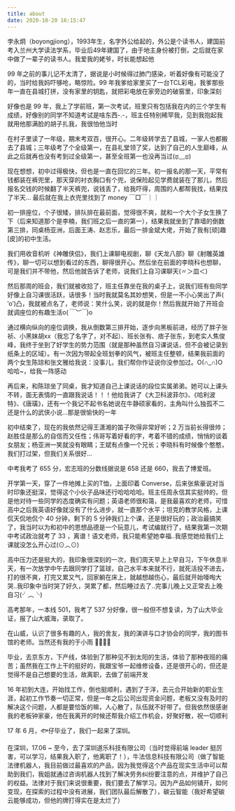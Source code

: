 ```yaml
---
title: about
date: 2020-10-20 16:15:47
---
```


孛永炯（boyongjiong），1993年生，名字外公给起的，外公是个读书人，建国前考入兰州大学读法学系，毕业后49年建国了，由于地主身份被打倒，之后就在家中做了一辈子的读书人。我爱我的姥爷，时长能想起他

99 年之前的事儿记不太清了，据说是小时候得过肺门感染，听着好像有可能没了的，当时给我妈吓够呛，略惊险。99 年我爹给家里买了一台TCL彩电，我爹那些年一直在县城打拼，没有家里的钥匙，就把彩电放在家旁边的破窑里，印象深刻

好像也是 99 年，我上了学前班，第一次考试，班里只有包括我在内的三个学生有成绩，好像别的同学不知道考试是啥东西-.-，班主任特别稀罕我，见到我抱起我就用他那满脸的胡子扎我，我很怕他当时

在村子里读了一年级，期末考双百，很开心。二年级转学去了县城，一家人也都搬去了县城；三年级考了个全级第一，在县礼堂领了奖，达到了自己的人生巅峰，从此之后就再也没有考到过全级第一，甚至全班第一也没再当过(ಥ﹏ಥ)

现在想想，初中过得极快，但也是一直在回忆的三年。初一报名的那一天，平常有钱都装在裤兜里，那天穿的衬衣胸口有个兜，说保险起见学费就装在了那儿，然后报名交钱的时候翻了半天裤兜，说钱丢了，给我吓得，周围的人都帮我找，结果找了半天... 最后就在我上衣兜里找到了 money ￣□￣｜｜

初一排座位，个子很矮，排队排在最前面，觉得很不爽，就和一个大个子女生换了下（后来知道那个是李楠，我们班之后一直的第一），结果我就坐到了靠墙的倒数第三排，同桌杨亚洲，后面王涛、赵志乐，最后一排金斌大佬，开始了我有[顽]趣[皮]的初中生活。

我们用收音机听《神雕侠侣》，我们上课聊电视剧，聊《天龙八部》聊《射雕英雄传》，聊一切可以想到看过的东西，聊得很开心。然后坐在前面的李晓科也想聊，可是我们并不带他，然后他就告诉了老师，说我们上自习课聊天(〃＞皿＜)

然后那周的班会，我们就被收拾了，班主任靠坐在我的桌子上，说我们班有些同学好像上自习课很活跃，话很多！当时我就莫名其妙想笑，但是一不小心笑出了声( ‵o′)凸，我就被点名了，老师说：笑什么笑，说的就是你！然后我就开始了开班会就调座位的有趣生活o(*￣︶￣*)o

通过横向纵向的座位调换，我从倒数第三排开始，逐步向黑板前进，经历了胖子张祯、小黑妹胡xx（我忘了名字了，对不起）、班长张有、痞子张东，到老实人焦俊峰，我终于坐到了好学生的势力范围（就是那种虽然自习课说话，但不会被记录到纸条上的区域）。有一次因为带起全班划拳的风气，被班主任整顿，结果我前面的两个女生陈琼和张文雅给我说：没事儿，我们帮你作证说你没参加过。O(∩_∩)O哈哈~，给我一阵感动

再后来，和陈琼坐了同桌，我才知道自己上课说话的段位实属弟弟。她可以上课头不转，面无表情的一直跟我说话！！！他给我讲了《大卫科波菲尔》、《哈利波特》、《唐璜》，还有一个我记不起书名她说在牛静硕家看的，主角叫什么独孤不二还是什么的武侠小说...那是很愉快的一年

初中结束了，现在的我依然记得王潇湘的笛子吹得非常好听；2 万当前长得很帅；赵胜佳是那么的自信而又任性；伟哥写着好看的字，考着不错的成绩，悄悄的谈着女朋友；杨亚洲一笑就没有眼睛；王斌有点像一个兄长；李晓科有时候像个憨憨，我们打过架，但我们关系很好...

中考我考了 655 分，宏志班的分数线据说是 658 还是 660，我去了博爱班。

开学第一天，穿了一件地摊上买的T恤，上面印着 Converse，后来张紫豪说对当时印象还挺深，觉得这个小伙子品味还行哈哈哈哈。班主任周永信其实挺帅的，但是他对待一些同学的态度确实有问题；英语老师很和蔼，是我最喜欢的老师，可惜高中之后我英语好像就没有了什么进步，就一直那个水平；坦克的教学风格，上课侃天侃地侃个 40 分钟，剩下的 5 分钟我们上个课，还是很好玩的；政治最搞笑了，我当时以为和初中的思想品德是一个玩意儿，考试编就行了，结果我第一次期中考试政治就考了 33 ，离谱！语文老师，我只能希望她幸福..我感觉她给我们上课就没怎么开心过(⊙︿⊙)

高中压力还是挺大的，我印象很深刻的一次，我们周天早上上早自习，下午休息半天，有一次放学中午去跟同学打了篮球，自己水平本来就不行，就死活投不进去，打的很不爽，打完又累又气，回家躺在床上，就越想越伤心，最后就开始嚎啕大哭..我印象中当时哭了好久，哭累了都，然后睡过去了..完事儿晚上又正常去上晚自习(╯︵╰)

高考那年，一本线 501，我考了 537 分好像，很一般但不想复读，为了山大毕业证，报了山大威海，录取了。

在山威，认识了很多有趣的人，我的舍友，我的演讲与口才协会的同学，我的图书馆的老师。当然还有我的于小雨 👩‍💻👨‍💻

毕业，去京东方，下产线，体验到了那种见不到太阳的生活，体验了那种夜班的痛苦；虽然我在工作上干的挺好的，我跟宝爷一起维修设备，还是很开心的，但还是觉得不是自己想要的生活，故离职，去做了前端开发

16 年初到大连，开始找工作，倒也挺顺利，遇到了于洋，去元合开始新的职业生涯，起初工作节奏一切正常，但是一年之后公司出现资金问题，老板又没有及时的解决这个问题，人都是要恰饭的嘛，人心散了，队伍就不好带了。但我依然很感谢我的老板钟家豪，他在我离开的时候还帮我介绍工作机会，好聚好散，祝一切顺利

17 年 6 月，🐟仔毕业了，我们一起来了深圳。

在深圳，17.06 ~ 至今，去了深圳道乐科技有限公司（当时觉得前端 leader 挺厉害，可以学习，结果我入职了，他离职了！），牛法信息科技有限公司（做了智能法律机器人，我目前做过最喜欢的产品，因为我觉得这个产品在现实生活中可以帮助到我们，我姐就通过咨询机器人找到了解决劳务纠纷要注意的点，并维护了自己的权益。法律对于我们来说很重要，我们要去了解学习。因为产品如何铺开，如何变现，在探索的过程中没有进展，我们团队最后解散了），碳云智能（我好希望碳云能够成功，但他的牌打得实在是太烂了）